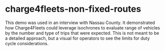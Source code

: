 # charge4fleets-non-fixed-routes
This demo was used in an interview with Nassau County. It demonstrated how Charge4Fleets could leverage isochrones to evaluate range of vehicles by the number and type of trips that were expected. This is not meant to be a detailed approach, but a visual for operators to see the limits for duty cycle considerations.
